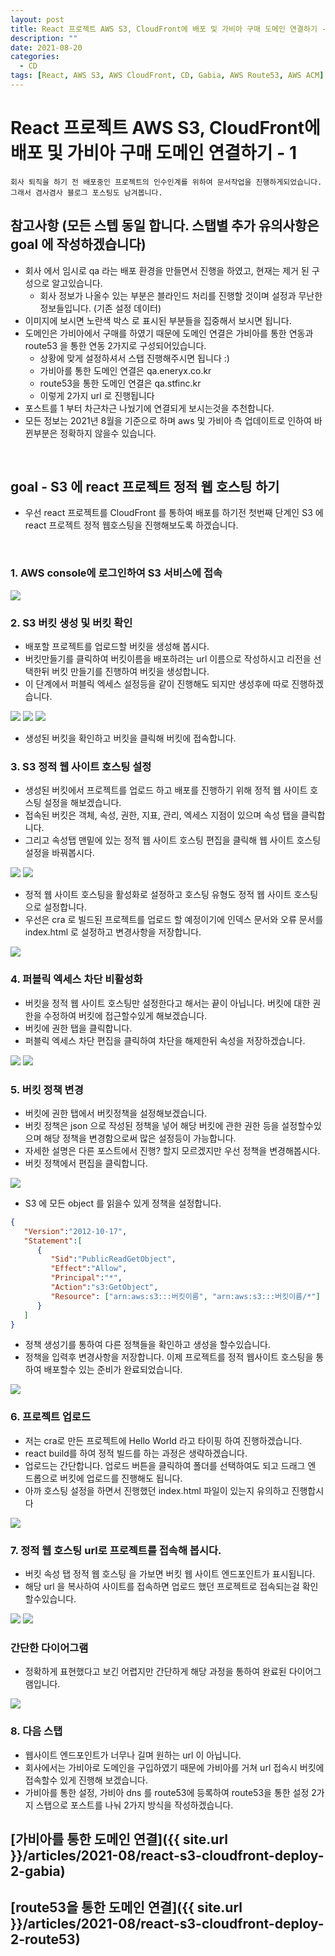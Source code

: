 ```yaml
---
layout: post
title: React 프로젝트 AWS S3, CloudFront에 배포 및 가비아 구매 도메인 연결하기 - 1
description: ""
date: 2021-08-20
categories:
  - CD
tags: [React, AWS S3, AWS CloudFront, CD, Gabia, AWS Route53, AWS ACM]
---
```


# React 프로젝트 AWS S3, CloudFront에 배포 및 가비아 구매 도메인 연결하기 - 1

```text
회사 퇴직을 하기 전 배포중인 프로젝트의 인수인계를 위하여 문서작업을 진행하게되었습니다.
그래서 겸사겸사 블로그 포스팅도 남겨봅니다.
```

## 참고사항 (모든 스텝 동일 합니다. 스탭별 추가 유의사항은 goal 에 작성하겠습니다)
- 회사 에서 임시로 qa 라는 배포 환경을 만들면서 진행을 하였고, 현재는 제거 된 구성으로 알고있습니다.
   - 회사 정보가 나올수 있는 부분은 블라인드 처리를 진행할 것이며 설정과 무난한 정보들입니다. (기존 설정 데이터)
- 이미지에 보시면 노란색 박스 로 표시된 부분들을 집중해서 보시면 됩니다.
- 도메인은 가비아에서 구매를 하였기 때문에 도메인 연결은 가비아를 통한 연동과 route53 을 통한 연동 2가지로 구성되어있습니다.
   - 상황에 맞게 설정하셔서 스탭 진행해주시면 됩니다 :)
   - 가비아를 통한 도메인 연결은 qa.eneryx.co.kr
   - route53을 통한 도메인 연결은 qa.stfinc.kr
   - 이렇게 2가지 url 로 진행됩니다
- 포스트를 1 부터 차근차근 나눴기에 연결되게 보시는것을 추천합니다.
- 모든 정보는 2021년 8월을 기준으로 하며 aws 및 가비아 측 업데이트로 인하여 바뀐부분은 정확하지 않을수 있습니다.
<br>

## goal - S3 에 react 프로젝트 정적 웹 호스팅 하기

- 우선 react 프로젝트를 CloudFront 를 통하여 배포를 하기전 첫번째 단계인 S3 에 react 프로젝트 정적 웹호스팅을 진행해보도록 하겠습니다.
<br>

### 1. AWS console에 로그인하여 S3 서비스에 접속

<img src="{{ site.url }}/assets/image/2021-08-20-react-s3-cloudfront-deploy-1/image0.png" class="col-12">


### 2. S3 버킷 생성 및 버킷 확인

- 배포할 프로젝트를 업로드할 버킷을 생성해 봅시다.
- 버킷만들기를 클릭하여 버킷이름을 배포하려는 url 이름으로 작성하시고 리전을 선택한뒤 버킷 만들기를 진행하여 버킷을 생성합니다.
- 이 단계에서 퍼블릭 엑세스 설정등을 같이 진행해도 되지만 생성후에 따로 진행하겠습니다.

<img src="{{ site.url }}/assets/image/2021-08-20-react-s3-cloudfront-deploy-1/image1.png" class="col-12">
<img src="{{ site.url }}/assets/image/2021-08-20-react-s3-cloudfront-deploy-1/image2.png" class="col-12">
<img src="{{ site.url }}/assets/image/2021-08-20-react-s3-cloudfront-deploy-1/image3.png" class="col-12">

- 생성된 버킷을 확인하고 버킷을 클릭해 버킷에 접속합니다.


### 3. S3 정적 웹 사이트 호스팅 설정

- 생성된 버킷에서 프로젝트를 업로드 하고 배포를 진행하기 위해 정적 웹 사이트 호스팅 설정을 해보겠습니다.
- 접속된 버킷은 객체, 속성, 권한, 지표, 관리, 엑세스 지점이 있으며 속성 탭을 클릭합니다.
- 그리고 속성탭 맨밑에 있는 정적 웹 사이트 호스팅 편집을 클릭해 웹 사이트 호스팅 설정을 바꿔봅시다.

<img src="{{ site.url }}/assets/image/2021-08-20-react-s3-cloudfront-deploy-1/image4.png" class="col-12">
<img src="{{ site.url }}/assets/image/2021-08-20-react-s3-cloudfront-deploy-1/image5.png" class="col-12">


- 정적 웹 사이트 호스팅을 활성화로 설정하고 호스팅 유형도 정적 웹 사이트 호스팅으로 설정합니다.
- 우선은 cra 로 빌드된 프로젝트를 업로드 할 예정이기에 인덱스 문서와 오류 문서를 index.html 로 설정하고 변경사항을 저장합니다.

<img src="{{ site.url }}/assets/image/2021-08-20-react-s3-cloudfront-deploy-1/image6.png" class="col-12">


### 4. 퍼블릭 엑세스 차단 비활성화

- 버킷을 정적 웹 사이트 호스팅만 설정한다고 해서는 끝이 아닙니다. 버킷에 대한 권한을 수정하여 버킷에 접근할수있게 해보겠습니다.
- 버킷에 권한 탭을 클릭합니다.
- 퍼블릭 엑세스 차단 편집을 클릭하여 차단을 해제한뒤 속성을 저장하겠습니다.

<img src="{{ site.url }}/assets/image/2021-08-20-react-s3-cloudfront-deploy-1/image7.png" class="col-12">
<img src="{{ site.url }}/assets/image/2021-08-20-react-s3-cloudfront-deploy-1/image8.png" class="col-12">


### 5. 버킷 정책 변경

- 버킷에 권한 탭에서 버킷정책을 설정해보겠습니다.
- 버킷 정책은 json 으로 작성된 정책을 넣어 해당 버킷에 관한 권한 등을 설정할수있으며 해당 정책을 변경함으로써 많은 설정등이 가능합니다.
- 자세한 설명은 다른 포스트에서 진행? 할지 모르겠지만 우선 정책을 변경해봅시다.
- 버킷 정책에서 편집을 클릭합니다.


<img src="{{ site.url }}/assets/image/2021-08-20-react-s3-cloudfront-deploy-1/image9.png" class="col-12">


- S3 에 모든 object 를 읽을수 있게 정책을 설정합니다.
```json
{
   "Version":"2012-10-17",
   "Statement":[
      {
         "Sid":"PublicReadGetObject",
         "Effect":"Allow",
         "Principal":"*",
         "Action":"s3:GetObject",
         "Resource": ["arn:aws:s3:::버킷이름", "arn:aws:s3:::버킷이름/*"]
      }
   ]
}
```
- 정책 생성기를 통하여 다른 정책들을 확인하고 생성을 할수있습니다.
- 정책을 입력후 변경사항을 저장합니다. 이제 프로젝트를 정적 웹사이트 호스팅을 통하여 배포할수 있는 준비가 완료되었습니다.

<img src="{{ site.url }}/assets/image/2021-08-20-react-s3-cloudfront-deploy-1/image10.png" class="col-12">


### 6. 프로젝트 업로드

- 저는 cra로 만든 프로젝트에 Hello World 라고 타이핑 하여 진행하겠습니다.
- react build를 하여 정적 빌드를 하는 과정은 생략하겠습니다.
- 업로드는 간단합니다. 업로드 버튼을 클릭하여 폴더를 선택하여도 되고 드래그 엔 드롭으로 버킷에 업로드를 진행해도 됩니다.
- 아까 호스팅 설정을 하면서 진행했던 index.html 파일이 있는지 유의하고 진행합시다


<img src="{{ site.url }}/assets/image/2021-08-20-react-s3-cloudfront-deploy-1/image11.png" class="col-12">


### 7. 정적 웹 호스팅 url로 프로젝트를 접속해 봅시다.

- 버킷 속성 탭 정적 웹 호스팅 을 가보면 버킷 웹 사이트 엔드포인트가 표시됩니다.
- 해당 url 을 복사하여 사이트를 접속하면 업로드 했던 프로젝트로 접속되는걸 확인할수있습니다.

<img src="{{ site.url }}/assets/image/2021-08-20-react-s3-cloudfront-deploy-1/image12.png" class="col-12">
<img src="{{ site.url }}/assets/image/2021-08-20-react-s3-cloudfront-deploy-1/image13.png" class="col-12">


### 간단한 다이어그램

- 정확하게 표현했다고 보긴 어렵지만 간단하게 해당 과정을 통하여 완료된 다이어그램입니다.


<img src="{{ site.url }}/assets/image/2021-08-20-react-s3-cloudfront-deploy-1/image14.png" class="col-12">


### 8. 다음 스탭

- 웹사이트 엔드포인트가 너무나 길며 원하는 url 이 아닙니다.
- 회사에서는 가비아로 도메인을 구입하였기 때문에 가비아를 거쳐 url 접속시 버킷에 접속할수 있게 진행해 보겠습니다.
- 가비아를 통한 설정, 가비아 dns 를 route53에 등록하여 route53을 통한 설정 2가지 스탭으로 포스트를 나눠 2가지 방식을 작성하겠습니다.


## [가비아를 통한 도메인 연결]({{ site.url }}/articles/2021-08/react-s3-cloudfront-deploy-2-gabia)
## [route53을 통한 도메인 연결]({{ site.url }}/articles/2021-08/react-s3-cloudfront-deploy-2-route53)